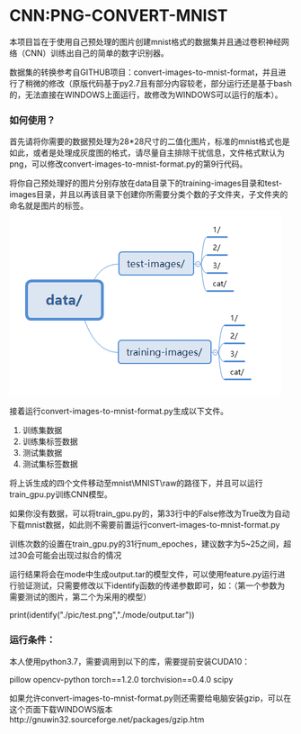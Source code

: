 # CNN:PNG-CONVERT-MNIST

本项目旨在于使用自己预处理的图片创建mnist格式的数据集并且通过卷积神经网络（CNN）训练出自己的简单的数字识别器。

数据集的转换参考自GITHUB项目：convert-images-to-mnist-format，并且进行了稍微的修改（原版代码基于py2.7且有部分内容较老，部分运行还是基于bash的，无法直接在WINDOWS上面运行，故修改为WINDOWS可以运行的版本）。



### 如何使用？

首先请将你需要的数据预处理为28*28尺寸的二值化图片，标准的mnist格式也是如此，或者是处理成灰度图的格式，请尽量自主排除干扰信息，文件格式默认为png，可以修改convert-images-to-mnist-format.py的第9行代码。

将你自己预处理好的图片分别存放在data目录下的training-images目录和test-images目录，并且以再该目录下创建你所需要分类个数的子文件夹，子文件夹的命名就是图片的标签。![1-1](.\1-1.png)



接着运行convert-images-to-mnist-format.py生成以下文件。

1. 训练集数据
2. 训练集标签数据
3. 测试集数据
4. 测试集标签数据

将上诉生成的四个文件移动至mnist\MNIST\raw的路径下，并且可以运行train_gpu.py训练CNN模型。

如果你没有数据，可以将train_gpu.py的，第33行中的False修改为True改为自动下载mnist数据，如此则不需要前置运行convert-images-to-mnist-format.py

训练次数的设置在train_gpu.py的31行num_epoches，建议数字为5~25之间，超过30会可能会出现过拟合的情况



运行结果将会在mode中生成output.tar的模型文件，可以使用feature.py运行进行验证测试，只需要修改以下identify函数的传递参数即可，如：（第一个参数为需要测试的图片，第二个为采用的模型）

print(identify("./pic/test.png","./mode/output.tar"))



### 运行条件：

本人使用python3.7，需要调用到以下的库，需要提前安装CUDA10：

pillow
opencv-python
torch==1.2.0
torchvision==0.4.0
scipy



如果允许convert-images-to-mnist-format.py则还需要给电脑安装gzip，可以在这个页面下载WINDOWS版本http://gnuwin32.sourceforge.net/packages/gzip.htm


